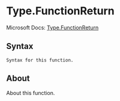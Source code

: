 ---
---

# Type.FunctionReturn

Microsoft Docs: [Type.FunctionReturn](https://docs.microsoft.com/en-us/powerquery-m/type-functionreturn)

## Syntax

```
Syntax for this function.
```

## About

About this function.

